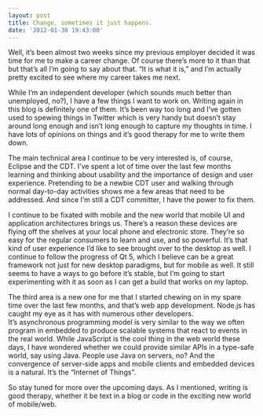 ```yaml
---
layout: post
title: Change, sometimes it just happens.
date: '2012-01-30 19:43:00'
---
```



Well, it’s been almost two weeks since my previous employer decided it was time for me to make a career change. Of course there’s more to it than that but that’s all I’m going to say about that. “It is what it is,” and I’m actually pretty excited to see where my career takes me next.

While I’m an independent developer (which sounds much better than unemployed, no?), I have a few things I want to work on. Writing again in this blog is definitely one of them. It’s been way too long and I’ve gotten used to spewing things in Twitter which is very handy but doesn’t stay around long enough and isn’t long enough to capture my thoughts in time. I have lots of opinions on things and it’s good therapy for me to write them down.

The main technical area I continue to be very interested is, of course, Eclipse and the CDT. I’ve spent a lot of time over the last few months learning and thinking about usability and the importance of design and user experience. Pretending to be a newbie CDT user and walking through normal day-to-day activities shows me a few areas that need to be addressed. And since I’m still a CDT committer, I have the power to fix them.

I continue to be fixated with mobile and the new world that mobile UI and application architectures brings us. There’s a reason these devices are flying off the shelves at your local phone and electronic store. They’re so easy for the regular consumers to learn and use, and so powerful. It’s that kind of user experience I’d like to see brought over to the desktop as well. I continue to follow the progress of Qt 5, which I believe can be a great framework not just for new desktop paradigms, but for mobile as well. It still seems to have a ways to go before it’s stable, but I’m going to start experimenting with it as soon as I can get a build that works on my laptop.

The third area is a new one for me that I started chewing on in my spare time over the last few months, and that’s web app development. Node.js has caught my eye as it has with numerous other developers. It’s asynchronous programming model is very similar to the way we often program in embedded to produce scalable systems that react to events in the real world. While JavaScript is the cool thing in the web world these days, I have wondered whether we could provide similar APIs in a type-safe world, say using Java. People use Java on servers, no? And the convergence of server-side apps and mobile clients and embedded devices is a natural. It’s the “Internet of Things”.

So stay tuned for more over the upcoming days. As I mentioned, writing is good therapy, whether it be text in a blog or code in the exciting new world of mobile/web.


